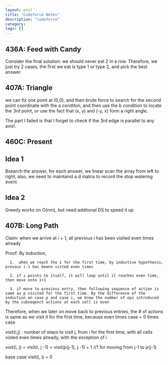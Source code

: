 ```yaml
---
layout: post
title: "Codeforce Notes"
description: "codeforce"
category: 
tags: []
---
```


436A: Feed with Candy
------
Consider the final solution: we should never eat 2 in a row. Therefore, we just try 2 cases, the first we eat is type 1 or type 2, and pick
the best answer.

407A: Triangle
------
we can fix one point at (0,0), and then brute force to search for the second point coordinate with the a conditon, and then use the b
condition to locate the 3rd point, or use the fact that (x, y) and (-y, x) form a right angle.

The part I failed is that I forget to check if the 3rd edge is parallel to any axis!.

460C: Present
------

Idea 1
--------
Bsearch the answer, for each answer, we linear scan the array from left to right, also, we need to maintaind a d matrix to record the stop watering event

Idea 2
-------
Greedy works on O(nm), but need additonal DS to speed it up


407B: Long Path
--------
Claim: when we arrive at i + 1, all previous i has been visited even times already

Proof: By induction, 

```
  1.  when we reach the i for the first time, by inductive hypothesis, prevous i-1 has beenn visted even times 

  2. if i points to itself, it will loop until it reaches even time, then move onto i+1

  3. if move to previous entry, then following sequence of action is same as p visited for the first time. By the difference of the
induction on case p and case i, we know the number of ops introduced by the subseqenct actions at each cell is even
```

Therefore, when we later on move back to previous entries, the # of actions is same as we visit it for the first time, because even times case = 0 times case

visit(i,j) : number of steps to visit j, from i for the first time, with all cells visted even times already, with the exception of i 

visit(i, j) = visit(i, j -1) + visit(p(j-1), j -1)  + 1 //1 for moving from j-1 to p(j-1)

base case visit(i, i) = 0



